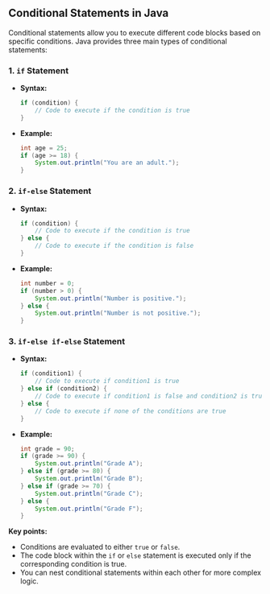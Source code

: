 ## Conditional Statements in Java

Conditional statements allow you to execute different code blocks based on specific conditions. Java provides three main types of conditional statements:

### 1. `if` Statement
* **Syntax:**
   ```java
   if (condition) {
       // Code to execute if the condition is true
   }
   ```
* **Example:**
   ```java
   int age = 25;
   if (age >= 18) {
       System.out.println("You are an adult.");
   }
   ```

### 2. `if-else` Statement
* **Syntax:**
   ```java
   if (condition) {
       // Code to execute if the condition is true
   } else {
       // Code to execute if the condition is false
   }
   ```
* **Example:**
   ```java
   int number = 0;
   if (number > 0) {
       System.out.println("Number is positive.");
   } else {
       System.out.println("Number is not positive.");
   }
   ```

### 3. `if-else if-else` Statement
* **Syntax:**
   ```java
   if (condition1) {
       // Code to execute if condition1 is true
   } else if (condition2) {
       // Code to execute if condition1 is false and condition2 is true
   } else {
       // Code to execute if none of the conditions are true
   }
   ```
* **Example:**
   ```java
   int grade = 90;
   if (grade >= 90) {
       System.out.println("Grade A");
   } else if (grade >= 80) {
       System.out.println("Grade B");
   } else if (grade >= 70) {
       System.out.println("Grade C");
   } else {
       System.out.println("Grade F");
   }
   ```

**Key points:**
* Conditions are evaluated to either `true` or `false`.
* The code block within the `if` or `else` statement is executed only if the corresponding condition is true.
* You can nest conditional statements within each other for more complex logic.
